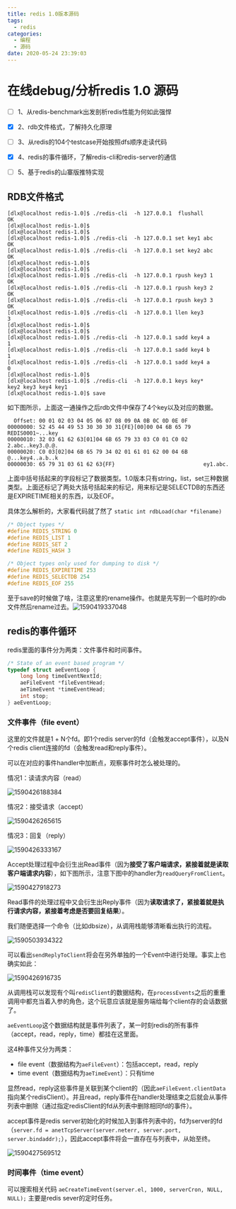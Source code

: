 ```yaml
---
title: redis 1.0版本源码
tags:
  - redis
categories:
  - 编程
  - 源码
date: 2020-05-24 23:39:03
---
```


# 在线debug/分析redis 1.0 源码

- [ ] 1、从redis-benchmark出发剖析redis性能为何如此强悍
- [x] 2、rdb文件格式，了解持久化原理
- [ ] 3、从redis的104个testcase开始按照dfs顺序走读代码
- [x] 4、redis的事件循环，了解redis-cli和redis-server的通信
- [ ] 5、基于redis的山寨版推特实现



## RDB文件格式

```
[dlx@localhost redis-1.0]$ ./redis-cli  -h 127.0.0.1  flushall
OK
[dlx@localhost redis-1.0]$ 
[dlx@localhost redis-1.0]$ 
[dlx@localhost redis-1.0]$ ./redis-cli  -h 127.0.0.1 set key1 abc
OK
[dlx@localhost redis-1.0]$ ./redis-cli  -h 127.0.0.1 set key2 abc
OK
[dlx@localhost redis-1.0]$ 
[dlx@localhost redis-1.0]$ 
[dlx@localhost redis-1.0]$ ./redis-cli  -h 127.0.0.1 rpush key3 1
OK
[dlx@localhost redis-1.0]$ ./redis-cli  -h 127.0.0.1 rpush key3 2
OK
[dlx@localhost redis-1.0]$ ./redis-cli  -h 127.0.0.1 rpush key3 3
OK
[dlx@localhost redis-1.0]$ ./redis-cli  -h 127.0.0.1 llen key3
3
[dlx@localhost redis-1.0]$ 
[dlx@localhost redis-1.0]$ 
[dlx@localhost redis-1.0]$ ./redis-cli  -h 127.0.0.1 sadd key4 a
1
[dlx@localhost redis-1.0]$ ./redis-cli  -h 127.0.0.1 sadd key4 b
1
[dlx@localhost redis-1.0]$ ./redis-cli  -h 127.0.0.1 sadd key4 a
0
[dlx@localhost redis-1.0]$ 
[dlx@localhost redis-1.0]$ ./redis-cli  -h 127.0.0.1 keys key*
key2 key3 key4 key1
[dlx@localhost redis-1.0]$ save
```



如下图所示，上面这一通操作之后rdb文件中保存了4个key以及对应的数据。

```
  Offset: 00 01 02 03 04 05 06 07 08 09 0A 0B 0C 0D 0E 0F 	
00000000: 52 45 44 49 53 30 30 30 31{FE}[00]00 04 6B 65 79    REDIS0001~...key
00000010: 32 03 61 62 63[01]04 6B 65 79 33 03 C0 01 C0 02    2.abc..key3.@.@.
00000020: C0 03[02]04 6B 65 79 34 02 01 61 01 62 00 04 6B    @...key4..a.b..k
00000030: 65 79 31 03 61 62 63{FF}                            ey1.abc.
```

上面中括号括起来的字段标记了数据类型。1.0版本只有string，list，set三种数据类型。上面还标记了两处大括号括起来的标记，用来标记是SELECTDB的东西还是EXPIRETIME相关的东西，以及EOF。



具体怎么解析的，大家看代码就了然了 `static int rdbLoad(char *filename)`

```c
/* Object types */
#define REDIS_STRING 0
#define REDIS_LIST 1
#define REDIS_SET 2
#define REDIS_HASH 3

/* Object types only used for dumping to disk */
#define REDIS_EXPIRETIME 253
#define REDIS_SELECTDB 254
#define REDIS_EOF 255
```



至于save的时候做了啥，注意这里的rename操作。也就是先写到一个临时的rdb文件然后rename过去。![1590419337048](D:\code\DLX4.github.io\images\1590419337048.png)



## redis的事件循环

redis里面的事件分为两类：文件事件和时间事件。

```c
/* State of an event based program */
typedef struct aeEventLoop {
    long long timeEventNextId;
    aeFileEvent *fileEventHead;
    aeTimeEvent *timeEventHead;
    int stop;
} aeEventLoop;
```

### 文件事件（file event）

这里的文件就是1 + N个fd。即1个redis server的fd（会触发accept事件），以及N个redis client连接的fd（会触发read和reply事件）。



可以在对应的事件handler中加断点，观察事件时怎么被处理的。

情况1：读请求内容（read）

![1590426188384](D:\code\DLX4.github.io\images\1590426188384.png)



情况2：接受请求（accept）

![1590426265615](D:\code\DLX4.github.io\images\1590426265615.png)

情况3：回复（reply）

![1590426333167](C:\Users\ADMINI~1\AppData\Local\Temp\1590426333167.png)



Accept处理过程中会衍生出Read事件（因为**接受了客户端请求，紧接着就是读取客户端请求内容**），如下图所示，注意下图中的handler为`readQueryFromClient`。

![1590427918273](D:\code\DLX4.github.io\images\1590427918273.png)

Read事件的处理过程中又会衍生出Reply事件（因为**读取请求了，紧接着就是执行请求内容，紧接着考虑是否要回复结果**）。

我们随便选择一个命令（比如dbsize），从调用栈能够清晰看出执行的流程。

![1590503934322](D:\code\DLX4.github.io\images\1590503934322.png)

可以看出`sendReplyToClient`将会在另外单独的一个Event中进行处理。事实上也确实如此：

![1590426916735](D:\code\DLX4.github.io\images\1590426916735.png)

从调用栈可以发现有个叫`redisClient`的数据结构，在`processEvents`之后的重重调用中都充当着入参的角色，这个玩意应该就是服务端给每个client存的会话数据了。

`aeEventLoop`这个数据结构就是事件列表了，某一时刻redis的所有事件（accept，read，reply，time）都挂在这里面。

这4种事件又分为两类：

- file event（数据结构为`aeFileEvent`）：包括accept，read，reply
- time event（数据结构为`aeTimeEvent`）：只有time

显然read，reply这些事件是关联到某个client的（因此`aeFileEvent.clientData`指向某个redisClient）。并且read，reply事件在handler处理结束之后就会从事件列表中删除（通过指定redisClient的fd从列表中删除相同fd的事件）。

accept事件是redis server初始化的时候加入到事件列表中的，fd为server的fd（`server.fd = anetTcpServer(server.neterr, server.port, server.bindaddr);`），因此accept事件将会一直存在与列表中，从始至终。

![1590427569512](D:\code\DLX4.github.io\images\1590427569512.png)



### 时间事件（time event）

可以搜索相关代码 `aeCreateTimeEvent(server.el, 1000, serverCron, NULL, NULL);`  主要是redis sever的定时任务。